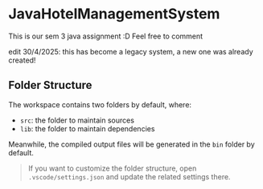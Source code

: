 # JavaHotelManagementSystem
This is our sem 3 java assignment :D Feel free to comment

edit 30/4/2025: this has become a legacy system, a new one was already created!

## Folder Structure

The workspace contains two folders by default, where:

- `src`: the folder to maintain sources
- `lib`: the folder to maintain dependencies

Meanwhile, the compiled output files will be generated in the `bin` folder by default.

> If you want to customize the folder structure, open `.vscode/settings.json` and update the related settings there.


